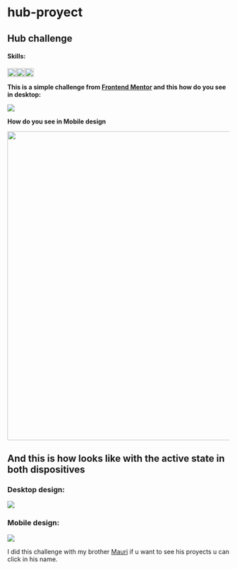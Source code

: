 # hub-proyect
<h2>Hub challenge </h2>
<h4>Skills:</h4>

<p><img width="20px" heigth="20px" src="https://cdn-icons-png.flaticon.com/512/5968/5968292.png"><img width="20px" heigth="20px" src="https://cdn-icons-png.flaticon.com/512/5968/5968672.png"><img width="20px" heigth="20px" src="[https://cdn-icons-png.flaticon.com/512/919/919827.png](https://cdn-icons-png.flaticon.com/512/888/888859.png)"</p>
  
<p style="font-weight:bold">This is a simple challenge from <a href="https://www.frontendmentor.io/challenges/intro-section-with-dropdown-navigation-ryaPetHE5">Frontend Mentor</a> and this how do you see in desktop:</p>
<img src="https://res.cloudinary.com/dz209s6jk/image/upload/q_auto:good,w_900/Challenges/yoglpvvo0vggjf9ekjey.jpg">
<p style="font-weight:bold">How do you see in Mobile design</p>
<img src="https://res.cloudinary.com/dz209s6jk/image/upload/q_auto:good,w_900/Challenges/x4moicebbpnxh2drqr5t.jpg" height="700px">
<h2>And this is how looks like with the active state in both dispositives</h2>

  <h3>Desktop design:</h3>
  <img src="https://res.cloudinary.com/dz209s6jk/image/upload/q_auto:good,w_900/Challenges/pmszsjnfupepcohsbty9.jpg">
  <h3>Mobile design:</h3>
  <img src="https://res.cloudinary.com/dz209s6jk/image/upload/q_auto:good,w_900/Challenges/kjo17v5edphajeppxyix.jpg">
<p>I did this challenge with my brother <a href="https://github.com/Irumau">Mauri</a> if u want to see his proyects u can click in his name.</p>

